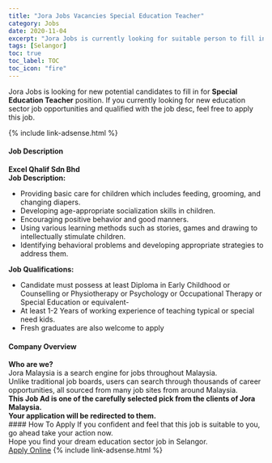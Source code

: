 ```yaml
---
title: "Jora Jobs Vacancies Special Education Teacher" 
category: Jobs 
date: 2020-11-04 
excerpt: "Jora Jobs is currently looking for suitable person to fill in the Special Education Teacher which positioned at Selangor" 
tags: [Selangor] 
toc: true 
toc_label: TOC 
toc_icon: "fire" 
--- 
```


<p>Jora Jobs is looking for new potential candidates to fill in for <b>Special Education Teacher</b> position. If you currently looking for new education sector job opportunities and qualified with the job desc, feel free to apply this job.
</p>{% include link-adsense.html %} 
 <div><div><div><h4>Job Description</h4></div></div><div><div><span><div><div><strong>Excel Qhalif Sdn Bhd</strong></div><div><div><strong>Job Description:</strong></div><ul><li>Providing basic care for children which includes feeding, grooming, and changing diapers.</li><li>Developing age-appropriate socialization skills in children.</li><li>Encouraging positive behavior and good manners.</li><li>Using various learning methods such as stories, games and drawing to intellectually stimulate children.</li><li>Identifying behavioral problems and developing appropriate strategies to address them.</li></ul><div><div><strong>Job Qualifications:</strong></div><ul><li>Candidate must possess at least Diploma in Early Childhood or Counselling or Physiotherapy or Psychology or Occupational Therapy or Special Education or equivalent-</li><li>At least 1-2 Years of working experience of teaching typical or special need kids.</li><li>Fresh graduates are also welcome to apply</li></ul></div></div></div></span></div></div></div> 
<div><div><div><h4>Company Overview</h4></div></div><div><div><span><div><div>
<strong>Who are we?</strong></div>
<div>
	Jora Malaysia is a search engine for jobs throughout Malaysia.<br>
	Unlike traditional job boards, users can search through thousands of career opportunities, all sourced from many job sites from around Malaysia.&#160;</div>
<div>
<div>
<strong>This Job Ad is one of the carefully selected pick from the clients of Jora Malaysia.</strong></div>
<div>
<strong>Your application will be redirected to them.</strong></div>
</div></div></span></div></div></div> 
#### How To Apply 
If you confident and feel that this job is suitable to you, go ahead take your action now. <br/> 
Hope you find your dream education sector job in Selangor. <br/> 
<a href="https://www.jobstreet.com.my/en/job/special-education-teacher-4417869?jobId=jobstreet-my-job-4417869&sectionRank=19&token=0~07f37595-706f-4290-a895-5506a251c850&fr=SRP%20View%20In%20New%20Ta" class="btn btn--info" target="_blank" rel="nofollow noopenner">Apply Online</a> 
{% include link-adsense.html %} 